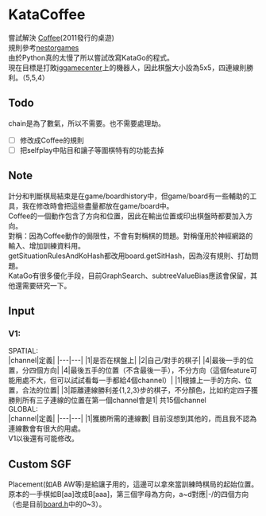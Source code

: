 # KataCoffee
嘗試解決 [Coffee](https://boardgamegeek.com/boardgame/94746/coffee)(2011發行的桌遊)  
規則參考[nestorgames](https://www.nestorgames.com/rulebooks/COFFEE_EN.pdf)  
由於Python真的太慢了所以嘗試改寫KataGo的程式。  
現在目標是打敗[iggamecenter](https://www.iggamecenter.com/)上的機器人，因此棋盤大小設為5x5，四連線則勝利。（5,5,4）  
## Todo
chain是為了數氣，所以不需要。也不需要處理劫。  
- [ ] 修改成Coffee的規則  
- [ ] 把selfplay中貼目和讓子等圍棋特有的功能去掉  
## Note
計分和判斷棋局結束是在game/boardhistory中，但game/board有一些輔助的工具，我在修改時會把這些盡量都放在game/board中。  
Coffee的一個動作包含了方向和位置，因此在輸出位置或印出棋盤時都要加入方向。  
對稱：因為Coffee動作的侷限性，不會有對稱棋的問題。對稱僅用於神經網路的輸入、增加訓練資料用。  
getSituationRulesAndKoHash都改用board.getSitHash，因為沒有規則、打劫問題。  
KataGo有很多優化手段，目前GraphSearch、subtreeValueBias應該會保留，其他還需要研究一下。  
## Input
### V1:
SPATIAL:  
|channel|定義|
|---|---|
|1|是否在棋盤上|
|2|自己/對手的棋子|
|4|最後一手的位置，分四個方向|
|4|最後五手的位置（不含最後一手），不分方向（這個feature可能用處不大，但可以試試看每一手都給4個channel）|
|1|根據上一手的方向、位置，合法的位置|
|3|距離連線勝利差{1,2,3}步的棋子，不分顏色，比如約定四子獲勝則所有三子連線的位置在第一個channel會是1|
共15個channel  
GLOBAL:  
|channel|定義|
|---|---|
|1|獲勝所需的連線數|
目前沒想到其他的，而且我不認為連線數會有很大的用處。  
V1以後還有可能修改。  
## Custom SGF
Placement(如AB AW等)是給讓子用的，這邊可以拿來當訓練時棋局的起始位置。  
原本的一手棋如B[aa]改成B[aaa]，第三個字母為方向，a~d對應|-\/的四個方向（也是目前[board.h](cpp/game/board.h)中的0~3）。